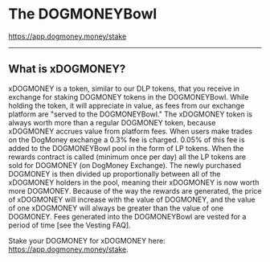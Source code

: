 # The DOGMONEYBowl

<https://app.dogmoney.money/stake>

---

## What is xDOGMONEY?

xDOGMONEY is a token, similar to our DLP tokens, that you receive in exchange for staking DOGMONEY tokens in the DOGMONEYBowl. While holding the token, it will appreciate in value, as fees from our exchange platform are "served to the DOGMONEYBowl." The xDOGMONEY token is always worth more than a regular DOGMONEY token, because xDOGMONEY accrues value from platform fees. When users make trades on the DogMoney exchange a 0.3% fee is charged. 0.05% of this fee is added to the DOGMONEYBowl pool in the form of LP tokens. When the rewards contract is called (minimum once per day) all the LP tokens are sold for DOGMONEY (on DogMoney Exchange). The newly purchased DOGMONEY is then divided up proportionally between all of the xDOGMONEY holders in the pool, meaning their xDOGMONEY is now worth more DOGMONEY. Because of the way the rewards are generated, the price of xDOGMONEY will increase with the value of DOGMONEY, and the value of one xDOGMONEY will always be greater than the value of one DOGMONEY. Fees generated into the DOGMONEYBowl are vested for a period of time [see the Vesting FAQ].

Stake your DOGMONEY for xDOGMONEY here: <https://app.dogmoney.money/stake>.
